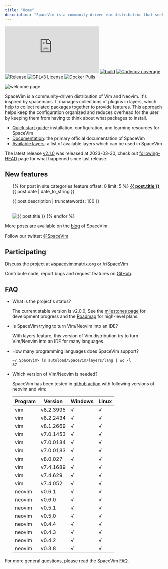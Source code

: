 ```yaml
---
title: "Home"
description: "SpaceVim is a community-driven vim distribution that seeks to provide layer feature."
---
```


[![matrix](https://img.shields.io/matrix/spacevim:matrix.org?color=green&label=%23spacevim%3Amatrix.org&logo=matrix)](https://chat.mozilla.org/#/room/#spacevim:matrix.org)
[![build](https://img.shields.io/github/actions/workflow/status/SpaceVim/SpaceVim/check.yml?branch=master)](https://github.com/SpaceVim/SpaceVim/actions/workflows/check.yml?query=branch%3Amaster)
[![Codecov coverage](https://img.shields.io/codecov/c/github/SpaceVim/SpaceVim.svg)](https://codecov.io/gh/SpaceVim/SpaceVim)
[![Release](https://img.shields.io/badge/Release-2.1.0-8700FF.svg)](https://spacevim.org/SpaceVim-release-v2.1.0/)
[![GPLv3 License](https://img.shields.io/badge/license-GPLv3-blue.svg)](https://github.com/SpaceVim/SpaceVim/blob/master/LICENSE)
[![Docker Pulls](https://img.shields.io/docker/pulls/spacevim/spacevim)](https://hub.docker.com/r/spacevim/spacevim)

![welcome page](https://user-images.githubusercontent.com/13142418/228742293-1ca7c173-84a6-461a-9fb5-656d23953e12.png)

SpaceVim is a community-driven distribution of Vim and Neovim.
It's inspired by spacemacs. It manages collections of plugins in layers,
which help to collect related packages together to provide features.
This approach helps keep the configuration organized and reduces
overhead for the user by keeping them from having to think about
what packages to install.

- [Quick start guide](quick-start-guide/): installation, configuration, and learning resources for SpaceVim
- [Documentation](documentation/): the primary official documentation of SpaceVim
- [Available layers](layers/): a list of available layers which can be used in SpaceVim

The latest release [v2.1.0](https://spacevim.org/SpaceVim-release-v2.1.0/) was released at 2023-03-30, check out [following-HEAD](following-head/) page for what happened since last release.

## New features

<ul>
    {% for post in site.categories.feature offset: 0 limit: 5  %}
               <strong><a href="{{ post.url }}">{{ post.title }}</a></strong>
               <br>
               <span class="post-date">{{ post.date | date_to_string }}</span>
               <p>{{ post.description | truncatewords: 100 }}</p>
               <br>
               <img alt="{{ post.title }}" src="{{ post.image }}">
    {% endfor %}
</ul>

More posts are available on the [blog](blog/) of SpaceVim.

Follow our twitter: [@SpaceVim](https://twitter.com/SpaceVim)

## Participating

Discuss the project at [#spacevim:matrix.org](https://chat.mozilla.org/#/room/#spacevim:matrix.org) or [/r/SpaceVim](https://www.reddit.com/r/SpaceVim/)

Contribute code, report bugs and request features on [GitHub](https://github.com/SpaceVim/SpaceVim).

## FAQ

- What is the project's status?

  The current stable version is v2.0.0, See the [milestones page](https://github.com/SpaceVim/SpaceVim/milestones)
  for development progress and the [Roadmap](roadmap/) for high-level plans.

- Is SpaceVim trying to turn Vim/Neovim into an IDE?

  With layers feature, this version of Vim distribution try to turn Vim/Neovim into an IDE for many languages.

- How many programming languages does SpaceVim support?

  ```
  ~/.SpaceVim> ls autoload/SpaceVim/layers/lang | wc -l
  87
  ```

- Which version of Vim/Neovim is needed?

  SpaceVim has been tested in [github action](https://github.com/SpaceVim/SpaceVim/actions) with following
  versions of neovim and vim:

  | Program | Version   | Windows | Linux |
  | ------- | --------- | ------- | ----- |
  | vim     | v8.2.3995 | √       | √     |
  | vim     | v8.2.2434 | √       | √     |
  | vim     | v8.1.2669 | √       | √     |
  | vim     | v7.0.1453 | √       | √     |
  | vim     | v7.0.0184 | √       | √     |
  | vim     | v7.0.0183 | √       | √     |
  | vim     | v8.0.027  | √       | √     |
  | vim     | v7.4.1689 | √       | √     |
  | vim     | v7.4.629  | √       | √     |
  | vim     | v7.4.052  | √       | √     |
  | neovim  | v0.6.1    | √       | √     |
  | neovim  | v0.6.0    | √       | √     |
  | neovim  | v0.5.1    | √       | √     |
  | neovim  | v0.5.0    | √       | √     |
  | neovim  | v0.4.4    | √       | √     |
  | neovim  | v0.4.3    | √       | √     |
  | neovim  | v0.4.2    | √       | √     |
  | neovim  | v0.3.8    | √       | √     |

For more general questions, please read the SpaceVim [FAQ](faq/).

<!-- vim:set nowrap: -->
